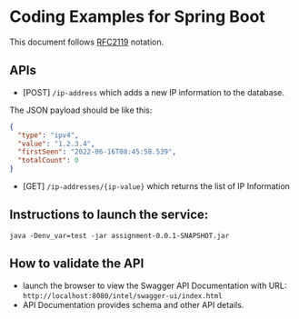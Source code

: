 # Coding Examples for Spring Boot

This document follows [RFC2119](https://www.ietf.org/rfc/rfc2119.txt) notation.


## APIs

* [POST] `/ip-address` which adds a new IP information to the database.

The JSON payload should be like this:

```json
{
  "type": "ipv4",
  "value": "1.2.3.4",
  "firstSeen": "2022-06-16T08:45:58.539",
  "totalCount": 0
}
```

* [GET]  `/ip-addresses/{ip-value}` which returns the list of IP Information

## Instructions to launch the service:
```shell
java -Denv_var=test -jar assignment-0.0.1-SNAPSHOT.jar
```

## How to validate the API
* launch the browser to view the Swagger API Documentation with URL: `http://localhost:8080/intel/swagger-ui/index.html`
* API Documentation provides schema and other API details.

